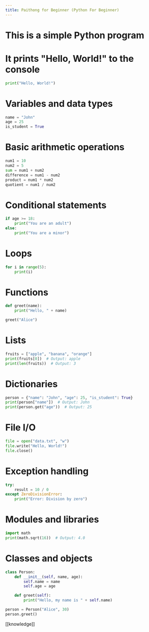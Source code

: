 ```yaml
---
title: Paithong for Beginner (Python For Beginner)
---
```

# This is a simple Python program
# It prints "Hello, World!" to the console

```py
print("Hello, World!")
```
# Variables and data types
```py
name = "John"
age = 25
is_student = True
```

# Basic arithmetic operations
```py
num1 = 10
num2 = 5
sum = num1 + num2
difference = num1 - num2
product = num1 * num2
quotient = num1 / num2
```

# Conditional statements
```py
if age >= 18:
    print("You are an adult")
else:
    print("You are a minor")
```
# Loops
```py
for i in range(5):
    print(i)
```
# Functions
```py
def greet(name):
    print("Hello, " + name)

greet("Alice")
```
# Lists
```py
fruits = ["apple", "banana", "orange"]
print(fruits[0])  # Output: apple
print(len(fruits))  # Output: 3
```

# Dictionaries
```py
person = {"name": "John", "age": 25, "is_student": True}
print(person["name"])  # Output: John
print(person.get("age"))  # Output: 25
```

# File I/O
```py
file = open("data.txt", "w")
file.write("Hello, World!")
file.close()
```

# Exception handling
```py
try:
    result = 10 / 0
except ZeroDivisionError:
    print("Error: Division by zero")
```

# Modules and libraries
```py
import math
print(math.sqrt(16))  # Output: 4.0
```
# Classes and objects
```py
class Person:
    def __init__(self, name, age):
        self.name = name
        self.age = age

    def greet(self):
        print("Hello, my name is " + self.name)

person = Person("Alice", 30)
person.greet()
```

[[knowledge]]